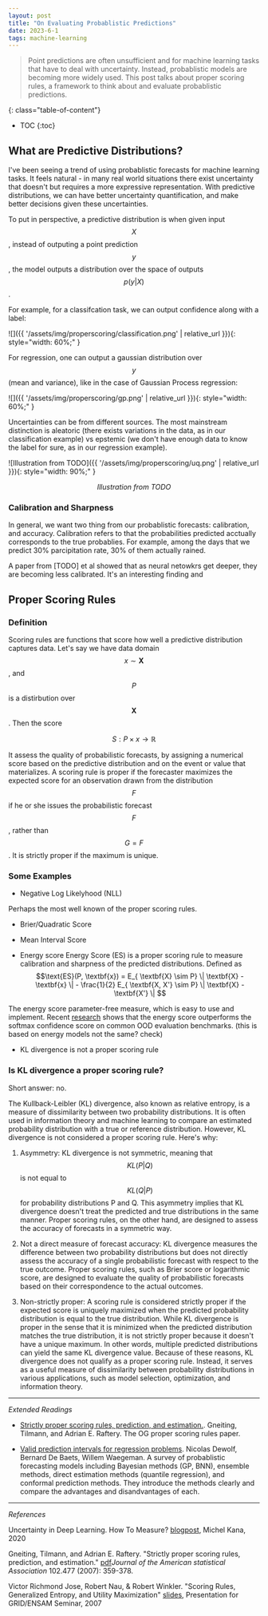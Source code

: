 ```yaml
---
layout: post
title: "On Evaluating Probablistic Predictions"
date: 2023-6-1
tags: machine-learning
---
```


> Point predictions are often unsufficient and for machine learning tasks that have to deal with uncertainty. Instead, probablistic models are becoming more widely used. This post talks about proper scoring rules, a framework to think about and evaluate probablistic predictions.

<!--more-->

{: class="table-of-content"}
* TOC
{:toc}

## What are Predictive Distributions?


I've been seeing a trend of using probablistic forecasts for machine learning tasks. It feels natural - in many real world situations there exist uncertainty that doesn't but requires a more expressive representation. With predictive distributions, we can have better uncertainty quantification, and make better decisions given these uncertainties. 

To put in perspective, a predictive distribution is when given input $$X$$, instead of outputing a point prediction $$y$$, the model outputs a distribution over the space of outputs $$p(y\vert X)$$.

For example, for a classifcation task, we can output confidence along with a label:

![]({{ '/assets/img/properscoring/classification.png' | relative_url }}){: style="width: 60%;" } 

For regression, one can output a gaussian distribution over $$y$$ (mean and variance), like in the case of Gaussian Process regression:

![]({{ '/assets/img/properscoring/gp.png' | relative_url }}){: style="width: 60%;" } 

Uncertainties can be from different sources. The most mainstream distinction is aleatoric (there exists variations in the data, as in our classification example) vs epstemic (we don't have enough data to know the label for sure, as in our regression example). 

![Illustration from TODO]({{ '/assets/img/properscoring/uq.png' | relative_url }}){: style="width: 90%;" } 
*<center>Illustration from TODO</center>*

### Calibration and Sharpness

In general, we want two thing from our probablistic forecasts: calibration, and accuracy. Calibration refers to that the probabilities predicted acctually corresponds to the true probablies. For example,  among the days that we predict 30% parcipitation rate, 30% of them actually rained.

A paper from [TODO] et al showed that as neural netowkrs get deeper, they are becoming less calibrated. It's an interesting finding and 



## Proper Scoring Rules

### Definition

Scoring rules are functions that score how well a predictive distribution captures data. Let's say we have data domain $$x \sim \mathbf{X}$$, and $$P$$ is a distirbution over $$\mathbf{X}$$. Then the score

$$S: P \times x \rightarrow \mathbb{R} $$

It assess the quality of probabilistic forecasts, by assigning a numerical score based on the predictive distribution and on the event or value that materializes. A scoring rule is proper if the forecaster maximizes the expected score for an observation drawn from the distribution $$F$$ if he or she issues the probabilistic forecast $$F$$, rather than $$G = F$$. It is strictly proper if the maximum is unique. 


### Some Examples

- Negative Log Likelyhood (NLL)

Perhaps the most well known of the proper scoring rules. 

- Brier/Quadratic Score

- Mean Interval Score

- Energy score 
Energy Score (ES) is a proper scoring rule to measure calibration and sharpness of the predicted distributions. Defined as $$\text{ES}(P, \textbf{x}) = E_{ \textbf{X} \sim P} \| \textbf{X} - \textbf{x} \| - \frac{1}{2} E_{ \textbf{X, X'} \sim P} \| \textbf{X} - \textbf{X'} \| $$

The energy score parameter-free measure, which is easy to use and implement. Recent [research](https://arxiv.org/pdf/2010.03759.pdf) shows that the energy score outperforms the softmax confidence score on common OOD evaluation benchmarks. (this is based on energy models not the same? check)

- KL divergence is not a proper scoring rule


### Is KL divergence a proper scoring rule?


Short answer: no. 

The Kullback-Leibler (KL) divergence, also known as relative entropy, is a measure of dissimilarity between two probability distributions. It is often used in information theory and machine learning to compare an estimated probability distribution with a true or reference distribution. However, KL divergence is not considered a proper scoring rule. Here's why:

1. Asymmetry: KL divergence is not symmetric, meaning that $$KL(P \vert Q) $$is not equal to $$KL(Q \vert P)$$ for probability distributions P and Q. This asymmetry implies that KL divergence doesn't treat the predicted and true distributions in the same manner. Proper scoring rules, on the other hand, are designed to assess the accuracy of forecasts in a symmetric way.

2. Not a direct measure of forecast accuracy: KL divergence measures the difference between two probability distributions but does not directly assess the accuracy of a single probabilistic forecast with respect to the true outcome. Proper scoring rules, such as Brier score or logarithmic score, are designed to evaluate the quality of probabilistic forecasts based on their correspondence to the actual outcomes.

3. Non-strictly proper: A scoring rule is considered strictly proper if the expected score is uniquely maximized when the predicted probability distribution is equal to the true distribution. While KL divergence is proper in the sense that it is minimized when the predicted distribution matches the true distribution, it is not strictly proper because it doesn't have a unique maximum. In other words, multiple predicted distributions can yield the same KL divergence value.
Because of these reasons, KL divergence does not qualify as a proper scoring rule. Instead, it serves as a useful measure of dissimilarity between probability distributions in various applications, such as model selection, optimization, and information theory.



-------------

_Extended Readings_

- [Strictly proper scoring rules, prediction, and estimation.](https://sites.stat.washington.edu/raftery/Research/PDF/Gneiting2007jasa.pdf). Gneiting, Tilmann, and Adrian E. Raftery. The OG proper scoring rules paper. 

-  [Valid prediction intervals for regression problems](https://arxiv.org/pdf/2107.00363.pdf). Nicolas Dewolf, Bernard De Baets, Willem Waegeman. A survey of probablistic forecasting models including Bayesian methods (GP, BNN), ensemble methods, direct estimation methods (quantile regression), and conformal prediction methods. They introduce the methods clearly and compare the advantages and disandvantages of each. 

-------------

_References_


 Uncertainty in Deep Learning. How To Measure? [blogpost](https://towardsdatascience.com/my-deep-learning-model-says-sorry-i-dont-know-the-answer-that-s-absolutely-ok-50ffa562cb0b), Michel Kana, 2020

Gneiting, Tilmann, and Adrian E. Raftery. "Strictly proper scoring rules, prediction, and estimation." [pdf](https://sites.stat.washington.edu/raftery/Research/PDF/Gneiting2007jasa.pdf)_Journal of the American statistical Association_ 102.477 (2007): 359-378.


Victor Richmond Jose, Robert Nau, & Robert Winkler. "Scoring Rules, Generalized Entropy, and Utility Maximization" [slides](https://people.duke.edu/~rnau/Nau_Scoring_Rules_Paris_seminar.pdf), Presentation for GRID/ENSAM Seminar, 2007

